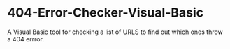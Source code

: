 404-Error-Checker-Visual-Basic
==============================

A Visual Basic tool for checking a list of URLS to find out which ones throw a 404 errror.
